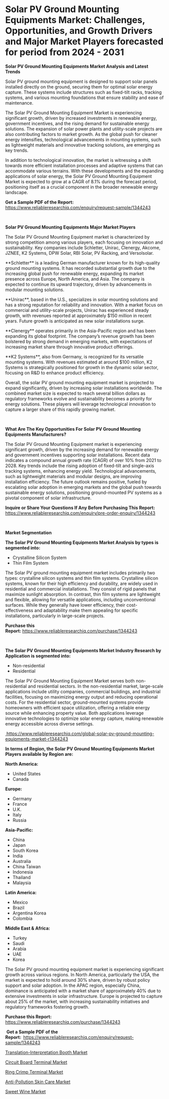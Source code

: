<p><h1>Solar PV Ground Mounting Equipments Market: Challenges, Opportunities, and Growth Drivers and Major Market Players forecasted for period from 2024 - 2031</h1></p><p><strong>Solar PV Ground Mounting Equipments Market Analysis and Latest Trends</strong></p>
<p><p>Solar PV ground mounting equipment is designed to support solar panels installed directly on the ground, securing them for optimal solar energy capture. These systems include structures such as fixed-tilt racks, tracking systems, and various mounting foundations that ensure stability and ease of maintenance. </p><p>The Solar PV Ground Mounting Equipment Market is experiencing significant growth, driven by increased investments in renewable energy, government incentives, and the rising demand for sustainable energy solutions. The expansion of solar power plants and utility-scale projects are also contributing factors to market growth. As the global push for cleaner energy intensifies, technological advancements in mounting systems, such as lightweight materials and innovative tracking solutions, are emerging as key trends. </p><p>In addition to technological innovation, the market is witnessing a shift towards more efficient installation processes and adaptive systems that can accommodate various terrains. With these developments and the expanding applications of solar energy, the Solar PV Ground Mounting Equipment Market is expected to grow at a CAGR of 8.1% during the forecast period, positioning itself as a crucial component in the broader renewable energy landscape.</p></p>
<p><strong>Get a Sample PDF of the Report:&nbsp;</strong> <a href="https://www.reliableresearchiq.com/enquiry/request-sample/1344243?utm_campaign=114&utm_medium=2&utm_source=Github&utm_content=ia&utm_term=30092024&utm_id=solar-pv-ground-mounting-equipments">https://www.reliableresearchiq.com/enquiry/request-sample/1344243</a></p>
<p>&nbsp;</p>
<p><strong>Solar PV Ground Mounting Equipments Major Market Players</strong></p>
<p><p>The Solar PV Ground Mounting Equipment market is characterized by strong competition among various players, each focusing on innovation and sustainability. Key companies include Schletter, Unirac, Clenergy, Akcome, JZNEE, K2 Systems, DPW Solar, RBI Solar, PV Racking, and Versolsolar.</p><p>**Schletter** is a leading German manufacturer known for its high-quality ground mounting systems. It has recorded substantial growth due to the increasing global push for renewable energy, expanding its market presence across Europe, North America, and Asia. The company is expected to continue its upward trajectory, driven by advancements in modular mounting solutions.</p><p>**Unirac**, based in the U.S., specializes in solar mounting solutions and has a strong reputation for reliability and innovation. With a market focus on commercial and utility-scale projects, Unirac has experienced steady growth, with revenues reported at approximately $150 million in recent years. Future growth is anticipated as new solar installations surge.</p><p>**Clenergy** operates primarily in the Asia-Pacific region and has been expanding its global footprint. The company’s revenue growth has been bolstered by strong demand in emerging markets, with expectations of increasing market share through innovative product offerings.</p><p>**K2 Systems**, also from Germany, is recognized for its versatile mounting systems. With revenues estimated at around $100 million, K2 Systems is strategically positioned for growth in the dynamic solar sector, focusing on R&D to enhance product efficiency.</p><p>Overall, the solar PV ground mounting equipment market is projected to expand significantly, driven by increasing solar installations worldwide. The combined market size is expected to reach several billion dollars as regulatory frameworks evolve and sustainability becomes a priority for energy solutions. These players will leverage technological innovation to capture a larger share of this rapidly growing market.</p></p>
<p>&nbsp;</p>
<p><strong>What Are The Key Opportunities For Solar PV Ground Mounting Equipments Manufacturers?</strong></p>
<p><p>The Solar PV Ground Mounting Equipment market is experiencing significant growth, driven by the increasing demand for renewable energy and government incentives supporting solar installations. Recent data indicates a compound annual growth rate (CAGR) of over 10% from 2021 to 2028. Key trends include the rising adoption of fixed-tilt and single-axis tracking systems, enhancing energy yield. Technological advancements, such as lightweight materials and modular designs, are improving installation efficiency. The future outlook remains positive, fueled by escalating solar adoption in emerging markets and the global push towards sustainable energy solutions, positioning ground-mounted PV systems as a pivotal component of solar infrastructure.</p></p>
<p><strong>Inquire or Share Your Questions If Any Before Purchasing This Report:</strong> <a href="https://www.reliableresearchiq.com/enquiry/pre-order-enquiry/1344243?utm_campaign=114&utm_medium=2&utm_source=Github&utm_content=ia&utm_term=30092024&utm_id=solar-pv-ground-mounting-equipments">https://www.reliableresearchiq.com/enquiry/pre-order-enquiry/1344243</a></p>
<p>&nbsp;</p>
<p><strong>Market Segmentation</strong></p>
<p><strong>The Solar PV Ground Mounting Equipments Market Analysis by types is segmented into:</strong></p>
<p><ul><li>Crystalline Silicon System</li><li>Thin Film System</li></ul></p>
<p><p>The Solar PV ground mounting equipment market includes primarily two types: crystalline silicon systems and thin film systems. Crystalline silicon systems, known for their high efficiency and durability, are widely used in residential and commercial installations. They consist of rigid panels that maximize sunlight absorption. In contrast, thin film systems are lightweight and flexible, allowing for versatile applications, including unconventional surfaces. While they generally have lower efficiency, their cost-effectiveness and adaptability make them appealing for specific installations, particularly in large-scale projects.</p></p>
<p><strong>Purchase this Report:&nbsp;</strong><a href="https://www.reliableresearchiq.com/purchase/1344243?utm_campaign=114&utm_medium=2&utm_source=Github&utm_content=ia&utm_term=30092024&utm_id=solar-pv-ground-mounting-equipments">https://www.reliableresearchiq.com/purchase/1344243</a></p>
<p>&nbsp;</p>
<p><strong>The Solar PV Ground Mounting Equipments Market Industry Research by Application is segmented into:</strong></p>
<p><ul><li>Non-residential</li><li>Residential</li></ul></p>
<p><p>The Solar PV Ground Mounting Equipment Market serves both non-residential and residential sectors. In the non-residential market, large-scale applications include utility companies, commercial buildings, and industrial facilities, focusing on maximizing energy output and reducing operational costs. For the residential sector, ground-mounted systems provide homeowners with efficient space utilization, offering a reliable energy source while enhancing property value. Both applications leverage innovative technologies to optimize solar energy capture, making renewable energy accessible across diverse settings.</p></p>
<p><a href="https://www.reliableresearchiq.com/global-solar-pv-ground-mounting-equipments-market-r1344243?utm_campaign=114&utm_medium=2&utm_source=Github&utm_content=ia&utm_term=30092024&utm_id=solar-pv-ground-mounting-equipments">&nbsp;https://www.reliableresearchiq.com/global-solar-pv-ground-mounting-equipments-market-r1344243</a></p>
<p><strong>In terms of Region, the Solar PV Ground Mounting Equipments Market Players available by Region are:</strong></p>
<p>
    <p> <strong> North America: </strong>
        <ul>
            <li>United States</li>
            <li>Canada</li>
        </ul>
        </p> 
    <p> <strong> Europe: </strong>
        <ul>
            <li>Germany</li>
            <li>France</li>
            <li>U.K.</li>
            <li>Italy</li>
            <li>Russia</li>
        </ul>
        </p> 
    <p> <strong> Asia-Pacific: </strong>
        <ul>
            <li>China</li>
            <li>Japan</li>
            <li>South Korea</li>
            <li>India</li>
            <li>Australia</li>
            <li>China Taiwan</li>
            <li>Indonesia</li>
            <li>Thailand</li>
            <li>Malaysia</li>
        </ul>
        </p> 
    <p> <strong> Latin America: </strong>
        <ul>
            <li>Mexico</li>
            <li>Brazil</li>
            <li>Argentina Korea</li>
            <li>Colombia</li>
        </ul>
        </p> 
    <p> <strong> Middle East & Africa: </strong>
        <ul>
            <li>Turkey</li>
            <li>Saudi</li>
            <li>Arabia</li>
            <li>UAE</li>
            <li>Korea</li>
        </ul>
    </p>
    </p>
<p><p>The Solar PV ground mounting equipment market is experiencing significant growth across various regions. In North America, particularly the USA, the market is expected to hold around 30% share, driven by robust policy support and solar adoption. In the APAC region, especially China, dominance is anticipated with a market share of approximately 40% due to extensive investments in solar infrastructure. Europe is projected to capture about 25% of the market, with increasing sustainability initiatives and regulatory frameworks fostering growth.</p></p>
<p><strong>Purchase this Report: </strong><a href="https://www.reliableresearchiq.com/purchase/1344243?utm_campaign=114&utm_medium=2&utm_source=Github&utm_content=ia&utm_term=30092024&utm_id=solar-pv-ground-mounting-equipments">https://www.reliableresearchiq.com/purchase/1344243</a></p>
<p>&nbsp;<strong>Get a Sample PDF of the Report:&nbsp;&nbsp;</strong><a href="https://www.reliableresearchiq.com/enquiry/request-sample/1344243?utm_campaign=114&utm_medium=2&utm_source=Github&utm_content=ia&utm_term=30092024&utm_id=solar-pv-ground-mounting-equipments">https://www.reliableresearchiq.com/enquiry/request-sample/1344243</a></p>
<p><strong></strong></p>
<p><p><a href="https://github.com/AlesiaDushku574/Market-Research-Report-List-1/blob/main/translation-interpretation-booth-market.md?utm_campaign=114&utm_medium=2&utm_source=Github&utm_content=ia&utm_term=30092024&utm_id=solar-pv-ground-mounting-equipments">Translation-Interpretation Booth Market</a></p><p><a href="https://issuu.com/reportprime-2/docs/circuit-board-terminal-market-size-_278d34a27ab406?utm_campaign=114&utm_medium=2&utm_source=Github&utm_content=ia&utm_term=30092024&utm_id=solar-pv-ground-mounting-equipments">Circuit Board Terminal Market</a></p><p><a href="https://issuu.com/reportprime-2/docs/ring-crimp-terminal-market-size-203_518d1103b20da6?utm_campaign=114&utm_medium=2&utm_source=Github&utm_content=ia&utm_term=30092024&utm_id=solar-pv-ground-mounting-equipments">Ring Crimp Terminal Market</a></p><p><a href="https://github.com/CarolLPettway/Market-Research-Report-List-1/blob/main/anti-pollution-skin-care-market.md?utm_campaign=114&utm_medium=2&utm_source=Github&utm_content=ia&utm_term=30092024&utm_id=solar-pv-ground-mounting-equipments">Anti-Pollution Skin Care Market</a></p><p><a href="https://www.linkedin.com/pulse/exploring-sweet-wine-market-dynamics-revenue-analysis-growth-kmldc?utm_campaign=114&utm_medium=2&utm_source=Github&utm_content=ia&utm_term=30092024&utm_id=solar-pv-ground-mounting-equipments">Sweet Wine Market</a></p></p>